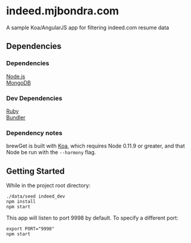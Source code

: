# indeed.mjbondra.com

A sample Koa/AngularJS app for filtering indeed.com resume data

## Dependencies

### Dependencies

[Node.js](https://nodejs.org/)  
[MongoDB](http://www.mongodb.org/)  

### Dev Dependencies

[Ruby](https://www.ruby-lang.org)  
[Bundler](http://bundler.io/)

### Dependency notes

brewGet is built with [Koa](http://koajs.com/), which requires Node 0.11.9 or greater, and that Node be run with the `--harmony` flag.

## Getting Started

While in the project root directory:  

```
./data/seed indeed_dev
npm install
npm start
```

This app will listen to port 9998 by default. To specify a different port:

```
export PORT="9998"
npm start
```
